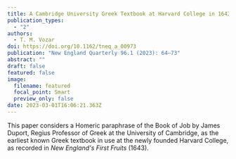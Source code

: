 ```yaml
---
title: A Cambridge University Greek Textbook at Harvard College in 1642
publication_types:
  - "2"
authors:
  - T. M. Vozar
doi: https://doi.org/10.1162/tneq_a_00973
publication: "New England Quarterly 96.1 (2023): 64–73"
abstract: ""
draft: false
featured: false
image:
  filename: featured
  focal_point: Smart
  preview_only: false
date: 2023-03-01T16:06:21.363Z
---
```

This paper considers a Homeric paraphrase of the Book of Job by James Duport, Regius Professor of Greek at the University of Cambridge, as the earliest known Greek textbook in use at the newly founded Harvard College, as recorded in *New England's First Fruits* (1643).